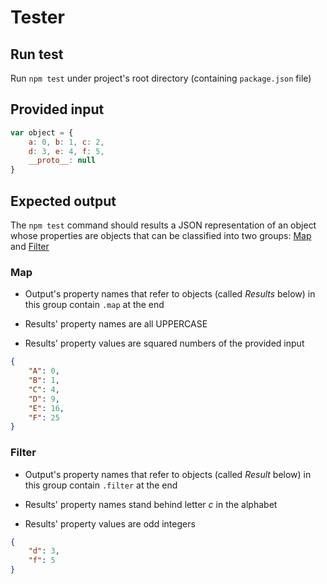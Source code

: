 
# Tester

## Run test

Run `npm test` under project's root directory (containing `package.json` file)

## Provided input

```javascript
var object = {
    a: 0, b: 1, c: 2,
    d: 3, e: 4, f: 5,
    __proto__: null
}
```

## Expected output

The `npm test` command should results a JSON representation of an object whose properties are objects that can be classified into two groups: [Map](#map) and [Filter](#filter)

### Map

 * Output's property names that refer to objects (called *Results* below) in this group contain `.map` at the end

 * Results' property names are all UPPERCASE

 * Results' property values are squared numbers of the provided input

```json
{
    "A": 0,
    "B": 1,
    "C": 4,
    "D": 9,
    "E": 16,
    "F": 25
}
```

### Filter

 * Output's property names that refer to objects (called *Result* below) in this group contain `.filter` at the end

 * Results' property names stand behind letter *c* in the alphabet

 * Results' property values are odd integers

```json
{
    "d": 3,
    "f": 5
}
```
